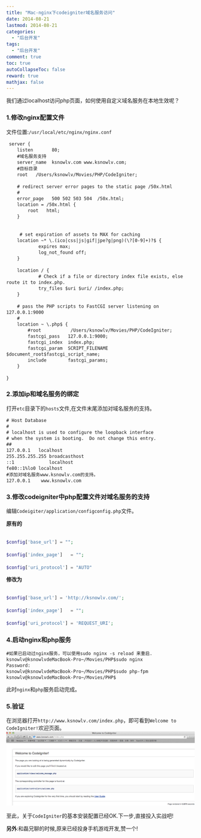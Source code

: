 ```yaml
---
title: "Mac-nginx下codeigniter域名服务访问"
date: 2014-08-21
lastmod: 2014-08-21
categories:
  - "后台开发"
tags:
  - "后台开发"
comment: true
toc: true
autoCollapseToc: false
reward: true
mathjax: false
---
```


我们通过localhost访问php页面，如何使用自定义域名服务在本地生效呢？


### 1.修改nginx配置文件

文件位置:`/usr/local/etc/nginx/nginx.conf`

     server {
        listen       80;
        #域名服务支持
        server_name  ksnowlv.com www.ksnowlv.com;
        #目标目录
        root   /Users/ksnowlv/Movies/PHP/CodeIgniter;

        # redirect server error pages to the static page /50x.html
        #
        error_page   500 502 503 504  /50x.html;
        location = /50x.html {
            root   html;
        }


         # set expiration of assets to MAX for caching
        location ~* \.(ico|css|js|gif|jpe?g|png)(\?[0-9]+)?$ {
                expires max;
                log_not_found off;
        }

        location / {
                # Check if a file or directory index file exists, else route it to index.php.
                try_files $uri $uri/ /index.php;
        }

        # pass the PHP scripts to FastCGI server listening on 127.0.0.1:9000
        #
        location ~ \.php$ {
            #root           /Users/ksnowlv/Movies/PHP/CodeIgniter;
            fastcgi_pass   127.0.0.1:9000;
            fastcgi_index  index.php;
            fastcgi_param  SCRIPT_FILENAME $document_root$fastcgi_script_name;
            include        fastcgi_params;
        }

    }

### 2.添加ip和域名服务的绑定

 打开`etc`目录下的`hosts`文件,在文件末尾添加对域名服务的支持。
 
    
    # Host Database
    #
    # localhost is used to configure the loopback interface
    # when the system is booting.  Do not change this entry.
    ##
    127.0.0.1	localhost
    255.255.255.255	broadcasthost
    ::1             localhost 
    fe80::1%lo0	localhost
    #添加对域名服务www.ksnowlv.com的支持。
    127.0.0.1	 www.ksnowlv.com  

### 3.修改codeigniter中php配置文件对域名服务的支持

编辑`Codeigiter/application/configconfig.php`文件。

**原有的**

``` php

$config['base_url']	= "";

$config['index_page'] 	= "";

$config['uri_protocol']	= "AUTO"

```

**修改为**

``` php

$config['base_url']	= 'http://ksnowlv.com/';

$config['index_page'] 	= "";

$config['uri_protocol']	= 'REQUEST_URI';

```

### 4.启动nginx和php服务
    #如果已启动过nginx服务，可以使用sudo nginx -s reload 来重启.
    ksnowlv@ksnowlvdeMacBook-Pro~/Movies/PHP$sudo nginx
    Password:
    ksnowlv@ksnowlvdeMacBook-Pro~/Movies/PHP$sudo php-fpm
    ksnowlv@ksnowlvdeMacBook-Pro~/Movies/PHP$
 此时`nginx`和`php`服务启动完成。
 
### 5.验证

在浏览器打开`http://www.ksnowlv.com/index.php`，即可看到`Welcome to CodeIgniter!`欢迎页面。
![image](/images/post/2014-08-21-mac-nginx-xia-codeigniteryu-ming-fu-wu-fang-wen/codeigniter_url_page.png) 

至此，关于`CodeIgniter`的基本安装配置已经OK.下一步,直接投入实战吧!

**另外**:和磊兄聊的时候,原来已经投身手机游戏开发,赞一个!

       
      
    
